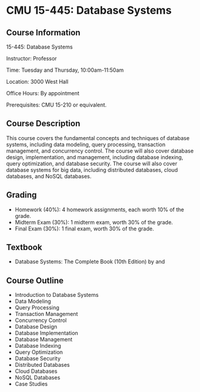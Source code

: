 # CMU 15-445: Database Systems

## Course Information

15-445: Database Systems

Instructor: Professor <NAME>

Time: Tuesday and Thursday, 10:00am-11:50am

Location: 3000 West Hall

Office Hours: By appointment

Prerequisites: CMU 15-210 or equivalent.

## Course Description

This course covers the fundamental concepts and techniques of database systems, including data modeling, query processing, transaction management, and concurrency control. The course will also cover database design, implementation, and management, including database indexing, query optimization, and database security. The course will also cover database systems for big data, including distributed databases, cloud databases, and NoSQL databases.

## Grading

- Homework (40%): 4 homework assignments, each worth 10% of the grade.
- Midterm Exam (30%): 1 midterm exam, worth 30% of the grade.
- Final Exam (30%): 1 final exam, worth 30% of the grade.

## Textbook

- Database Systems: The Complete Book (10th Edition) by <NAME> and <NAME>

## Course Outline

- Introduction to Database Systems
- Data Modeling
- Query Processing
- Transaction Management
- Concurrency Control
- Database Design
- Database Implementation
- Database Management
- Database Indexing
- Query Optimization
- Database Security
- Distributed Databases
- Cloud Databases
- NoSQL Databases
- Case Studies
